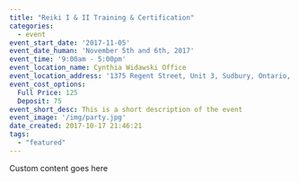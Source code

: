 ```yaml
---
title: "Reiki I & II Training & Certification"
categories:
  - event
event_start_date: '2017-11-05'
event_date_human: 'November 5th and 6th, 2017'
event_time: '9:00am - 5:00pm'
event_location_name: Cynthia Widawski Office
event_location_address: '1375 Regent Street, Unit 3, Sudbury, Ontario, Canada'
event_cost_options:
  Full Price: 125
  Deposit: 75
event_short_desc: This is a short description of the event
event_image: '/img/party.jpg'
date_created: 2017-10-17 21:46:21
tags:
  - "featured"
---
```


Custom content goes here

